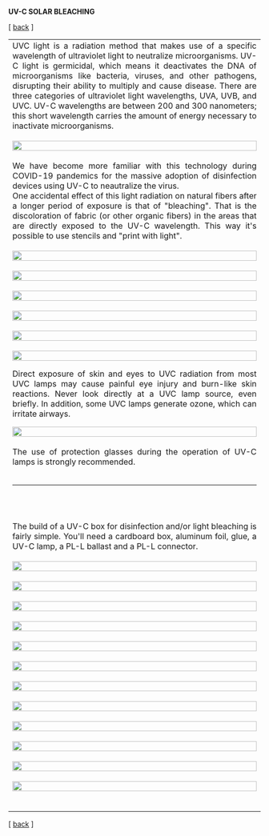 **UV-C SOLAR BLEACHING**

<!-------  BACK   --------->
<p align="left" >[ <a href="../README.md#readme-top"> back</a> ]</p>


<table width = 90%>
<tr>
<td align = "justify" width = 90% colspan=2>
UVC light is a radiation method that makes use of a specific wavelength of ultraviolet light to neutralize microorganisms. UV-C light is germicidal, which means it deactivates the DNA of microorganisms like bacteria, viruses, and other pathogens, disrupting their ability to multiply and cause disease. There are three categories of ultraviolet light wavelengths, UVA, UVB, and UVC. UV-C wavelengths are between 200 and 300 nanometers; this short wavelength carries the amount of energy necessary to inactivate microorganisms.
<br><br>
<img src="uvc-spectrum.png" width = 100%>
<br><br>
We have become more familiar with this technology during COVID-19 pandemics for the massive adoption of disinfection devices using UV-C to neautralize the virus.  
<br>
One accidental effect of this light radiation on natural fibers after a longer period of exposure is that of "bleaching". That is the discoloration of fabric (or other organic fibers) in the areas that are directly exposed to the UV-C wavelength. This way it's possible to use stencils and "print with light".
<br><br>
<img src="uvc-tshirt-01.png" width = 100%>
<br><br>
<img src="uvc-tshirt-02.png" width = 100%>
<br><br>
<img src="uvc-tshirt-03.png" width = 100%>
<br><br>
<img src="uvc-tshirt-04.png" width = 100%>
<br><br>
<img src="jeroen-spl.png" width = 100%>
<br><br>



<img src="danger.png" width = 100%>

Direct exposure of skin and eyes to UVC radiation from most UVC lamps may cause painful eye injury and burn-like skin reactions. Never look directly at a UVC lamp source, even briefly. In addition, some UVC lamps generate ozone, which can irritate airways. 

<img src="uvc-glasses.png" width = 100%>
<br><br>
The use of protection glasses during the operation of UV-C lamps is strongly recommended.
<br><br>

<hr>
<br><br>

The build of a UV-C box for disinfection and/or light bleaching is fairly simple. You'll need a cardboard box, aluminum foil, glue, a UV-C lamp, a PL-L ballast and a PL-L connector.
<br><br>
<img src="uvc-boxmake-lamp.jpg" width = 100%>
<br><br>
<img src="uvc-boxmake-ballast.jpg" width = 100%>
<br><br>
<img src="uvc-boxmake-01.jpg" width = 100%>
<br><br>
<img src="uvc-boxmake-02.jpg" width = 100%>
<br><br>
<img src="uvc-boxmake-03.jpg" width = 100%>
<br><br>
<img src="uvc-boxmake-04.jpg" width = 100%>
<br><br>
<img src="uvc-boxmake-05.jpg" width = 100%>
<br><br>
<img src="uvc-boxmake-06.jpg" width = 100%>
<br><br>
<img src="uvc-boxmake-07.jpg" width = 100%>
<br><br>
<img src="uvc-boxmake-08.jpg" width = 100%>
<br><br>
<img src="uvc-boxmake-09.jpg" width = 100%>
<br><br>
<img src="uvc-boxmake-10.jpg" width = 100%>
<br><br>






</tr>

</table>
 
 <!-------  BACK   --------->
<p align="left" >[ <a href="../README.md#readme-top"> back</a> ]</p>
